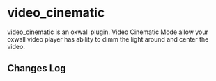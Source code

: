 video_cinematic
===============

video_cinematic is an oxwall plugin. Video Cinematic Mode allow your oxwall video player has ability to dimm the light around and center the video.

Changes Log
-----------
